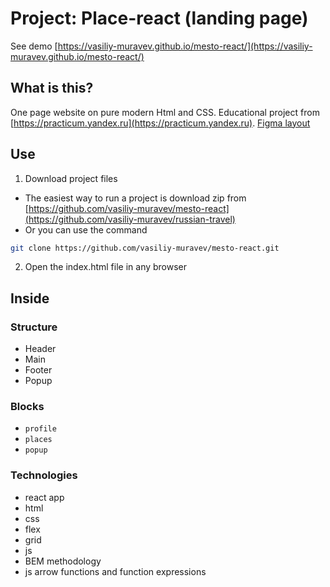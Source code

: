 # Project: Place-react (landing page)

See demo [https://vasiliy-muravev.github.io/mesto-react/](https://vasiliy-muravev.github.io/mesto-react/)

## What is this?

One page website on pure modern Html and CSS. Educational project from [https://practicum.yandex.ru](https://practicum.yandex.ru). [Figma layout](https://www.figma.com/file/2cn9N9jSkmxD84oJik7xL7/JavaScript.-Sprint-4?node-id=28212%3A269)

## Use

1. Download project files

- The easiest way to run a project is download zip
  from [https://github.com/vasiliy-muravev/mesto-react](https://github.com/vasiliy-muravev/russian-travel)
- Or you can use the command

```sh
git clone https://github.com/vasiliy-muravev/mesto-react.git
```

2. Open the index.html file in any browser

## Inside

### Structure

- Header
- Main
- Footer
- Popup

### Blocks

- `profile`
- `places`
- `popup`

### Technologies

- react app
- html
- css
- flex
- grid
- js
- BEM methodology
- js arrow functions and function expressions
